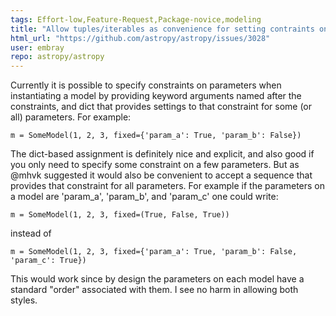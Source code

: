 ```yaml
---
tags: Effort-low,Feature-Request,Package-novice,modeling
title: "Allow tuples/iterables as convenience for setting contraints on model parameters"
html_url: "https://github.com/astropy/astropy/issues/3028"
user: embray
repo: astropy/astropy
---
```


Currently it is possible to specify constraints on parameters when instantiating a model by providing keyword arguments named after the constraints, and dict that provides settings to that constraint for some (or all) parameters.  For example:

`m = SomeModel(1, 2, 3, fixed={'param_a': True, 'param_b': False})`

The dict-based assignment is definitely nice and explicit, and also good if you only need to specify some constraint on a few parameters.  But as @mhvk suggested it would also be convenient to accept a sequence that provides that constraint for all parameters.  For example if the parameters on a model are 'param_a', 'param_b', and 'param_c' one could write:

`m = SomeModel(1, 2, 3, fixed=(True, False, True))`

instead of

`m = SomeModel(1, 2, 3, fixed={'param_a': True, 'param_b': False, 'param_c': True})`

This would work since by design the parameters on each model have a standard "order" associated with them.  I see no harm in allowing both styles.
